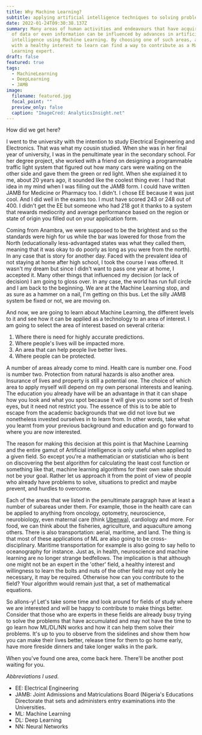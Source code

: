 ```yaml
---
title: Why Machine Learning?
subtitle: applying artificial intelligence techniques to solving problems
date: 2022-01-24T09:30:38.137Z
summary: Many areas of human activities and endeavours that have acquired a lot
  of data or even information can be influenced by advances in artificial
  intelligence using Machine Learning. By choosing one of such areas, anyone
  with a healthy interest to learn can find a way to contribute as a Machine
  Learning expert.
draft: false
featured: true
tags:
  - MachineLearning
  - DeepLearning
  - JAMB
image:
  filename: featured.jpg
  focal_point: ""
  preview_only: false
  caption: "ImageCred: AnalyticsInsight.net"
---
```

How did we get here?

I went to the university with the intention to study Electrical Engineering and Electronics. That was what my cousin studied. When she was in her final year of university, I was in the penultimate year in the secondary school. For her degree project, she worked with a friend on designing a programmable traffic light system that figured out how many cars were waiting on the other side and gave them the green or red light. When she explained it to me, about 20 years ago, it sounded like the coolest thing ever. I had that idea in my mind when I was filling out the JAMB form. I could have written JAMB for Medicine or Pharmacy too. I didn't. I chose EE because it was just cool. And I did well in the exams too. I must have scored 243 or 248 out of 400. I didn't get the EE but someone who had 218 got it thanks to a system that rewards mediocrity and average performance based on the region or state of origin you filled out on your application form.

Coming from Anambra, we were supposed to be the brightest and so the standards were high for us while the bar was lowered for those from the North (educationally less-advantaged states was what they called them, meaning that it was okay to do poorly as long as you were from the north). In any case that is story for another day. Faced with the prevalent idea of not staying at home after high school, I took the course I was offered. It wasn't my dream but since I didn't want to pass one year at home, I accepted it. Many other things that influenced my decision (or lack of decision) I am going to gloss over. In any case, the world has run full circle and I am back to the beginning. We are at the Machine Learning stop, and as sure as a hammer on a nail, I'm getting on this bus. Let the silly JAMB system be fixed or not, we are moving on.

And now, we are going to learn about Machine Learning, the different levels to it and see how it can be applied as a technology to an area of interest. I am going to select the area of interest based on several criteria:

1. Where there is need for highly accurate predictions.
2. Where people's lives will be impacted more.
3. An area that can help people live better lives.
4. Where people can be protected.

A number of areas already come to mind. Health care is number one. Food is number two. Protection from natural hazards is also another area. Insurance of lives and property is still a potential one. The choice of which area to apply myself will depend on my own personal interests and leaning. The education you already have will be an advantage in that it can shape how you look and what you spot because it will give you some sort of fresh eyes, but it need not restrict you. The essence of this is to be able to escape from the academic backgrounds that we did not love but we nonetheless invested ourselves in to learn from. In other words, take what you learnt from your previous background and education and go forward to where you are now interested.

The reason for making this decision at this point is that Machine Learning and the entire gamut of Artificial intelligence is only useful when applied to a given field. So except you're a mathematician or statistician who is bent on discovering the best algorithm for calculating the least cost function or something like that, machine learning algorithms for their own sake should not be your goal. Rather let us approach it from the point of view of people who already have problems to solve, situations to predict and maybe prevent, and hurdles to overcome.

Each of the areas that we listed in the penultimate paragraph have at least a number of subareas under them. For example, those in the health care can be applied to anything from oncology, optometry, neuroscience, neurobiology, even maternal care (think [Ubenwa](www.ubenwa.ai)), cardiology and more. For food, we can think about the fisheries, agriculture, and aquaculture among others. There is also transportation: aerial, maritime, and land. The thing is that most of these applications of ML are also going to be cross-disciplinary. Maritime transportation for example is also going to say hello to oceanography for instance. Just as, in health, neuroscience and machine learning are no longer strange bedfellows. The implication is that although one might not be an expert in the 'other' field, a healthy interest and willingness to learn the bolts and nuts of the other field may not only be necessary, it may be required. Otherwise how can you contribute to the field? Your algorithm would remain just that, a set of mathematical equations.

So allons-y! Let's take some time and look around for fields of study where we are interested and will be happy to contribute to make things better. Consider that those who are experts in these fields are already busy trying to solve the problems that have accumulated and may not have the time to go learn how ML/DL/NN works and how it can help them solve their problems. It's up to you to observe from the sidelines and show them how you can make their lives better, release time for them to go home early, have more fireside dinners and take longer walks in the park.

When you've found one area, come back here. There'll be another post waiting for you.

*Abbreviations I used.*

* EE: Electrical Engineering
* JAMB: Joint Admissions and Matriculations Board (Nigeria's Educations Directorate that sets and administers entry examinations into the Universities.
* ML: Machine Learning
* DL: Deep Learning
* NN: Neural Networks